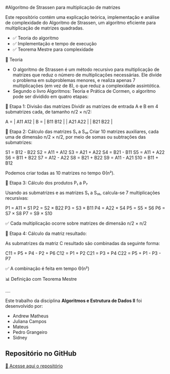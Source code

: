 #Algoritmo de Strassen para multiplicação de matrizes

Este repositório contém uma explicação teórica, implementação e análise de complexidade do Algoritmo de Strassen, um algoritmo eficiente para multiplicação de matrizes quadradas.

- ✅ Teoria do algoritmo
- ✅ Implementação e tempo de execução
- ✅ Teorema Mestre para complexidade

📘 Teoria

- O algoritmo de Strassen é um método recursivo para multiplicação de matrizes que reduz o número de multiplicações necessárias. Ele divide o problema em subproblemas menores, e realiza apenas 7 multiplicações (em vez de 8), o que reduz a complexidade assintótica.
- Segundo o livro Algoritmos: Teoria e Prática de Cormen, o algoritmo pode ser dividido em quatro etapas:


🔹 Etapa 1: Divisão das matrizes
Dividir as matrizes de entrada A e B em 4 submatrizes cada, de tamanho n/2 × n/2:

A = | A11  A12 |     B = | B11  B12 |
    | A21  A22 |         | B21  B22 |

🔹 Etapa 2: Cálculo das matrizes S₁ a S₁₀
Criar 10 matrizes auxiliares, cada uma de dimensão n/2 × n/2, por meio de somas ou subtrações das submatrizes:

S1  = B12 - B22 
S2  = A11 + A12 
S3  = A21 + A22 
S4  = B21 - B11 
S5  = A11 + A22 
S6  = B11 + B22 
S7  = A12 - A22 
S8  = B21 + B22 
S9  = A11 - A21 
S10 = B11 + B12

Podemos criar todas as 10 matrizes no tempo Θ(n²).

🔹 Etapa 3: Cálculo dos produtos P₁ a P₇

Usando as submatrizes e as matrizes S₁ a S₁₀, calcula-se 7 multiplicações recursivas:

P1 = A11 × S1 
P2 = S2  × B22 
P3 = S3  × B11 
P4 = A22 × S4 
P5 = S5  × S6 
P6 = S7  × S8 
P7 = S9  × S10

✅ Cada multiplicação ocorre sobre matrizes de dimensão n/2 × n/2

🔹 Etapa 4: Cálculo da matriz resultado:

As submatrizes da matriz C resultado são combinadas da seguinte forma:

C11 = P5 + P4 - P2 + P6 
C12 = P1 + P2 
C21 = P3 + P4 
C22 = P5 + P1 - P3 - P7

✅ A combinação é feita em tempo Θ(n²)

📊 Definição com Teorema Mestre

....


Este trabalho da disciplina **Algoritmos e Estrutura de Dados II** foi desenvolvido por:

- Andrew Matheus
- Juliana Campos
- Mateus
- Pedro Grangeiro
- Sidney 

## Repositório no GitHub
[🔗 Acesse aqui o repositório](https://github.com/AndrewMBarros/Algoritmos-e-Estruturas-de-Dados-2)




